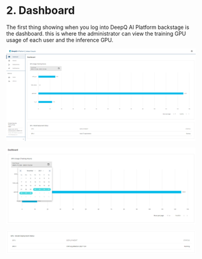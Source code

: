 # 2. Dashboard

The first thing showing when you log into DeepQ AI Platform backstage is the dashboard. this is where the administrator can view the training GPU usage of each user and the inference GPU.

![](.gitbook/assets/adm-2-1.png)

![The administrator can view the GPU usage during a given time interval](.gitbook/assets/adm-2-2.png)

![At the bottom of the dashboard shows the status of inference GPU and deployments](.gitbook/assets/adm-2-3.png)

